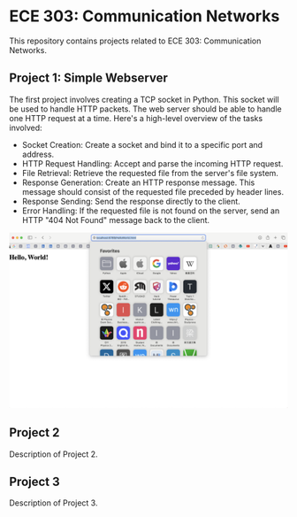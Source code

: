 # ECE 303: Communication Networks

This repository contains projects related to ECE 303: Communication Networks.


## Project 1: Simple Webserver

The first project involves creating a TCP socket in Python. This socket will be used to handle HTTP packets. The web server should be able to handle one HTTP request at a time. Here's a high-level overview of the tasks involved:

- Socket Creation: Create a socket and bind it to a specific port and address.
- HTTP Request Handling: Accept and parse the incoming HTTP request.
- File Retrieval: Retrieve the requested file from the server's file system.
- Response Generation: Create an HTTP response message. This message should consist of the requested file preceded by header lines.
- Response Sending: Send the response directly to the client.
- Error Handling: If the requested file is not found on the server, send an HTTP "404 Not Found" message back to the client.

![alt text](https://github.com/raymond-chii/communication-networks/blob/main/project%201/http_request.png)

## Project 2

Description of Project 2.

## Project 3

Description of Project 3.

